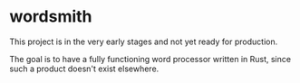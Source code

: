 # wordsmith
This project is in the very early stages and not yet ready for production.

The goal is to have a fully functioning word processor written in Rust, since such a product doesn't exist elsewhere.
